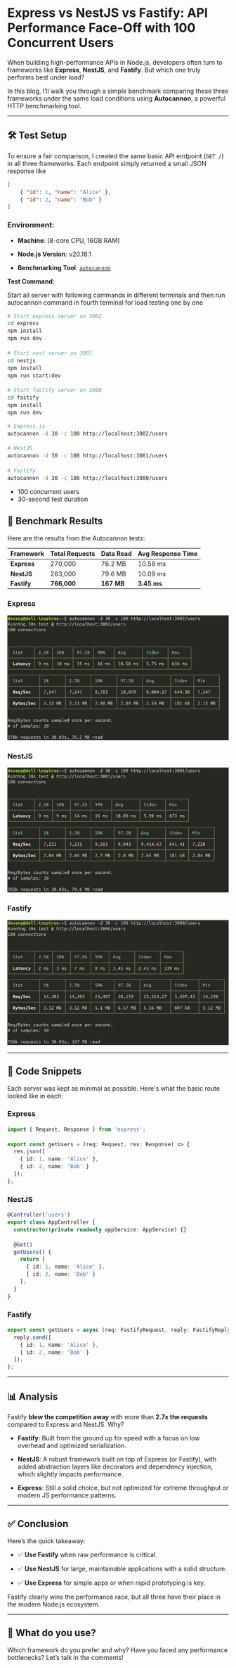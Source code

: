 # **Express vs NestJS vs Fastify: API Performance Face-Off with 100 Concurrent Users**



When building high-performance APIs in Node.js, developers often turn to frameworks like **Express**, **NestJS**, and **Fastify**. But which one truly performs best under load?

In this blog, I’ll walk you through a simple benchmark comparing these three frameworks under the same load conditions using **Autocannon**, a powerful HTTP benchmarking tool.

---

## **🛠 Test Setup**

To ensure a fair comparison, I created the same basic API endpoint (`GET /`) in all three frameworks. Each endpoint simply returned a small JSON response like 

```JSON
[
    { "id": 1, "name": "Alice" },
    { "id": 2, "name": "Bob" }
]
```

### **Environment:**

* **Machine**: \[8-core CPU, 16GB RAM\]

* **Node.js Version**: v20.18.1

* **Benchmarking Tool**: [`autocannon`](https://github.com/mcollina/autocannon)

**Test Command**:

Start all server with following commands in different terminals and then run autocannon command in fourth terminal for load testing one by one 

```sh
# Start express server on 3002
cd express
npm install
npm run dev

# Start nest server on 3001
cd nestjs
npm install
npm run start:dev

# Start fastify server on 3000
cd fastify
npm install
npm run dev
```

```sh
# Express.js
autocannon -d 30 -c 100 http://localhost:3002/users

# NestJS
autocannon -d 30 -c 100 http://localhost:3001/users

# Fastify
autocannon -d 30 -c 100 http://localhost:3000/users

```


* 100 concurrent users  
* 30-second test duration

## 

## **🧪 Benchmark Results**

Here are the results from the Autocannon tests:

| Framework | Total Requests | Data Read | Avg Response Time |
| ----- | ----- | ----- | ----- |
| **Express** | 270,000 | 76.2 MB | 10.58 ms |
| **NestJS** | 283,000 | 79.6 MB | 10.09 ms |
| **Fastify** | **766,000** | **167 MB** | **3.45 ms** |

### **Express**

![Express Performance](assets/express.png)

### **NestJS**

![NestJS Performance](assets/nestjs.png)

### **Fastify**

![Fastify Performance](assets/fastify.png)

---

## **🧩 Code Snippets**

Each server was kept as minimal as possible. Here's what the basic route looked like in each:

### **Express**

```ts
import { Request, Response } from 'express';

export const getUsers = (req: Request, res: Response) => {
  res.json([
    { id: 1, name: 'Alice' },
    { id: 2, name: 'Bob' }
  ]);
};
```

### **NestJS**
```ts
@Controller('users')
export class AppController {
  constructor(private readonly appService: AppService) {}

  @Get()
  getUsers() {
    return [
      { id: 1, name: 'Alice' },
      { id: 2, name: 'Bob' }
    ];
  }
}
```
### 

### **Fastify**

```ts
export const getUsers = async (req: FastifyRequest, reply: FastifyReply) => {
  reply.send([
    { id: 1, name: 'Alice' },
    { id: 2, name: 'Bob' }
  ]);
};
```

---

## **📊 Analysis**

Fastify **blew the competition away** with more than **2.7x the requests** compared to Express and NestJS. Why?

* **Fastify**: Built from the ground up for speed with a focus on low overhead and optimized serialization.

* **NestJS**: A robust framework built on top of Express (or Fastify), with added abstraction layers like decorators and dependency injection, which slightly impacts performance.

* **Express**: Still a solid choice, but not optimized for extreme throughput or modern JS performance patterns.

---

## **✅ Conclusion**

Here’s the quick takeaway:

* ✅ **Use Fastify** when raw performance is critical.

* ✅ **Use NestJS** for large, maintainable applications with a solid structure.

* ✅ **Use Express** for simple apps or when rapid prototyping is key.

Fastify clearly wins the performance race, but all three have their place in the modern Node.js ecosystem.


---

## **💬 What do you use?**

Which framework do you prefer and why? Have you faced any performance bottlenecks? Let’s talk in the comments\!
